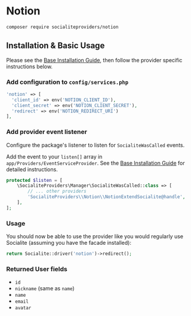 # Notion

```bash
composer require socialiteproviders/notion
```

## Installation & Basic Usage

Please see the [Base Installation Guide](https://socialiteproviders.com/usage/), then follow the provider specific instructions below.

### Add configuration to `config/services.php`

```php
'notion' => [
  'client_id' => env('NOTION_CLIENT_ID'),
  'client_secret' => env('NOTION_CLIENT_SECRET'),
  'redirect' => env('NOTION_REDIRECT_URI')
],
```

### Add provider event listener

Configure the package's listener to listen for `SocialiteWasCalled` events.

Add the event to your `listen[]` array in `app/Providers/EventServiceProvider`. See the [Base Installation Guide](https://socialiteproviders.com/usage/) for detailed instructions.

```php
protected $listen = [
    \SocialiteProviders\Manager\SocialiteWasCalled::class => [
        // ... other providers
        'SocialiteProviders\\Notion\\NotionExtendSocialite@handle',
    ],
];
```

### Usage

You should now be able to use the provider like you would regularly use Socialite (assuming you have the facade installed):

```php
return Socialite::driver('notion')->redirect();
```

### Returned User fields

- ``id``
- ``nickname`` (same as ``name``)
- ``name``
- ``email``
- ``avatar``
